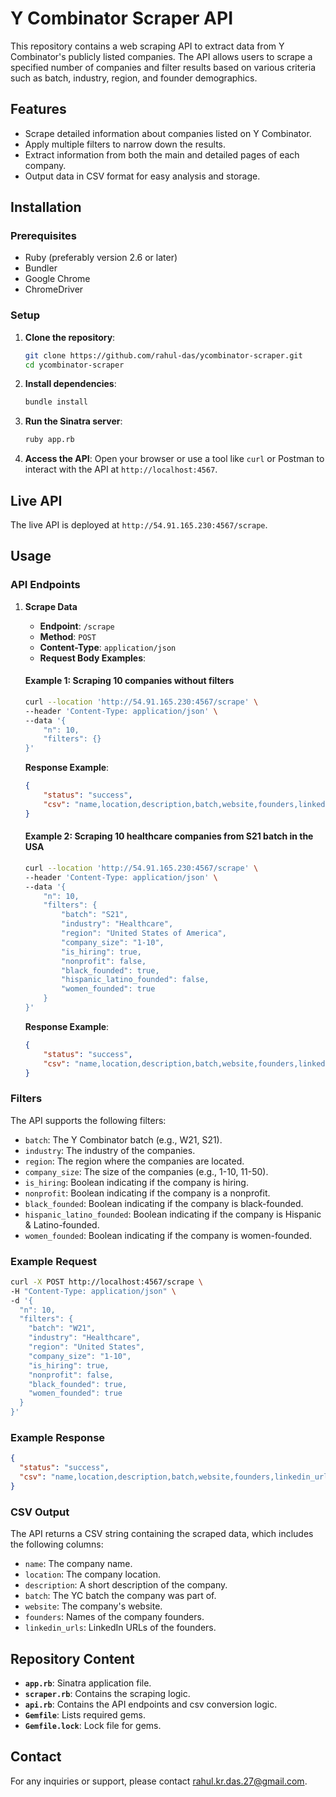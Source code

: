 # Y Combinator Scraper API

This repository contains a web scraping API to extract data from Y Combinator's publicly listed companies. The API allows users to scrape a specified number of companies and filter results based on various criteria such as batch, industry, region, and founder demographics.

## Features

- Scrape detailed information about companies listed on Y Combinator.
- Apply multiple filters to narrow down the results.
- Extract information from both the main and detailed pages of each company.
- Output data in CSV format for easy analysis and storage.

## Installation

### Prerequisites

- Ruby (preferably version 2.6 or later)
- Bundler
- Google Chrome
- ChromeDriver

### Setup

1. **Clone the repository**:

    ```sh
    git clone https://github.com/rahul-das/ycombinator-scraper.git
    cd ycombinator-scraper
    ```

2. **Install dependencies**:

    ```sh
    bundle install
    ```

3. **Run the Sinatra server**:

    ```sh
    ruby app.rb
    ```

4. **Access the API**:
    Open your browser or use a tool like `curl` or Postman to interact with the API at `http://localhost:4567`.

## Live API

The live API is deployed at `http://54.91.165.230:4567/scrape`.

## Usage

### API Endpoints

1. **Scrape Data**
   - **Endpoint**: `/scrape`
   - **Method**: `POST`
   - **Content-Type**: `application/json`
   - **Request Body Examples**:

   #### Example 1: Scraping 10 companies without filters
   ```sh
   curl --location 'http://54.91.165.230:4567/scrape' \
   --header 'Content-Type: application/json' \
   --data '{
       "n": 10,
       "filters": {}
   }'
   ```
   **Response Example**:
   ```json
   {
       "status": "success",
       "csv": "name,location,description,batch,website,founders,linkedin_urls\nAirbnb,\"San Francisco, CA, USA\",Book accommodations around the world.,W09,http://airbnb.com,\"Brian Chesky, CEO, Nathan Blecharczyk, CTO, Joe Gebbia, CPO\",\"https://www.linkedin.com/in/brianchesky/, https://www.linkedin.com/in/blecharczyk/, https://www.linkedin.com/in/jgebbia/\"\n..."
   }
   ```

   #### Example 2: Scraping 10 healthcare companies from S21 batch in the USA
   ```sh
   curl --location 'http://54.91.165.230:4567/scrape' \
   --header 'Content-Type: application/json' \
   --data '{
       "n": 10,
       "filters": {
           "batch": "S21",
           "industry": "Healthcare",
           "region": "United States of America",
           "company_size": "1-10",
           "is_hiring": true,
           "nonprofit": false,
           "black_founded": true,
           "hispanic_latino_founded": false,
           "women_founded": true
       }
   }'
   ```
   **Response Example**:
   ```json
   {
       "status": "success",
       "csv": "name,location,description,batch,website,founders,linkedin_urls\nAgapé,\"Rochester, NY, USA\",\"Feel close, even when apart. One meaningful conversation at a time.\",S21,https://www.getdailyagape.com,\"Kadie Okwudili, Ron Rogge\",https://www.linkedin.com/in/khadeshaokwudili\n"
   }
   ```

### Filters

The API supports the following filters:

- `batch`: The Y Combinator batch (e.g., W21, S21).
- `industry`: The industry of the companies.
- `region`: The region where the companies are located.
- `company_size`: The size of the companies (e.g., 1-10, 11-50).
- `is_hiring`: Boolean indicating if the company is hiring.
- `nonprofit`: Boolean indicating if the company is a nonprofit.
- `black_founded`: Boolean indicating if the company is black-founded.
- `hispanic_latino_founded`: Boolean indicating if the company is Hispanic & Latino-founded.
- `women_founded`: Boolean indicating if the company is women-founded.

### Example Request

```sh
curl -X POST http://localhost:4567/scrape \
-H "Content-Type: application/json" \
-d '{
  "n": 10,
  "filters": {
    "batch": "W21",
    "industry": "Healthcare",
    "region": "United States",
    "company_size": "1-10",
    "is_hiring": true,
    "nonprofit": false,
    "black_founded": true,
    "women_founded": true
  }
}'
```

### Example Response

```json
{
  "status": "success",
  "csv": "name,location,description,batch,website,founders,linkedin_urls\nCompany1,Location1,Description1,W21,website1.com,Founder1,Founder2,linkedin.com/in/founder1,linkedin.com/in/founder2\nCompany2,Location2,Description2,W21,website2.com,Founder3,linkedin.com/in/founder3\n..."
}
```

### CSV Output

The API returns a CSV string containing the scraped data, which includes the following columns:

- `name`: The company name.
- `location`: The company location.
- `description`: A short description of the company.
- `batch`: The YC batch the company was part of.
- `website`: The company's website.
- `founders`: Names of the company founders.
- `linkedin_urls`: LinkedIn URLs of the founders.

## Repository Content

- **`app.rb`**: Sinatra application file.
- **`scraper.rb`**: Contains the scraping logic.
- **`api.rb`**: Contains the API endpoints and csv conversion logic.
- **`Gemfile`**: Lists required gems.
- **`Gemfile.lock`**: Lock file for gems.

## Contact

For any inquiries or support, please contact [rahul.kr.das.27@gmail.com](mailto:rahul.kr.das.27@gmail.com).
